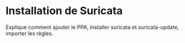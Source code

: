 # Installation de Suricata

Explique comment ajouter le PPA, installer suricata et suricata-update, importer les règles.
